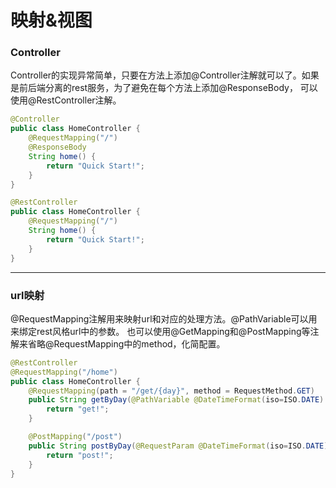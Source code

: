 映射&视图
===

### Controller
Controller的实现异常简单，只要在方法上添加@Controller注解就可以了。如果是前后端分离的rest服务，为了避免在每个方法上添加@ResponseBody，
可以使用@RestController注解。
```java
@Controller
public class HomeController {
    @RequestMapping("/")
    @ResponseBody
    String home() {
        return "Quick Start!";
    }
}

@RestController
public class HomeController {
    @RequestMapping("/")
    String home() {
        return "Quick Start!";
    }
}
```

***
### url映射
@RequestMapping注解用来映射url和对应的处理方法。@PathVariable可以用来绑定rest风格url中的参数。
也可以使用@GetMapping和@PostMapping等注解来省略@RequestMapping中的method，化简配置。
```java
@RestController
@RequestMapping("/home")
public class HomeController {
    @RequestMapping(path = "/get/{day}", method = RequestMethod.GET)
    public String getByDay(@PathVariable @DateTimeFormat(iso=ISO.DATE) Date day) {
        return "get!";
    }

    @PostMapping("/post")
    public String postByDay(@RequestParam @DateTimeFormat(iso=ISO.DATE) Date day) {
        return "post!";
    }
}
```